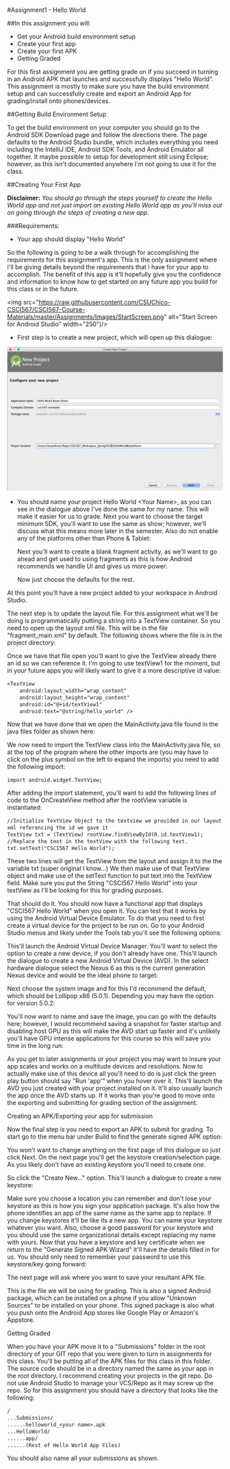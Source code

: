 #Assignment1 - Hello World

##In this assignment you will:

* Get your Android build environment setup
* Create your first app
* Create your first APK
* Getting Graded


For this first assignment you are getting grade on if you succeed in turning in an Android APK that launches and successfully displays "Hello World". This assignment is mostly to make sure you have the build environment setup and can successfully create and export an Android App for grading/install onto phones/devices.

##Getting Build Environment Setup

To get the build environment on your computer you should go to the Android SDK Download page and follow the directions there. The page defaults to the Android Studio bundle, which includes everything you need including the IntelliJ IDE, Android SDK Tools, and Android Emulator all together. It maybe possible to setup for development still using Eclipse; however, as this isn't documented anywhere I'm not going to use it for the class.

##Creating Your First App

**Disclaimer:** *You should go through the steps yourself to create the Hello World app and not just import an existing Hello World app as you'll miss out on going through the steps of creating a new app.*

###Requirements:

* Your app should display "Hello World"


So the following is going to be a walk through for accomplishing the requirements for this assignment's app. This is the only assignment where I'll be giving details beyond the requirements that I have for your app to accomplish. The benefit of this app is it'll hopefully give you the confidence and information to know how to get started on any future app you build for this class or in the future.

<img src="https://raw.githubusercontent.com/CSUChico-CSCI567/CSCI567-Course-Materials/master/Assignments/Images/StartScreen.png" alt="Start Screen for Android Studio" width="250")/>

* First step is to create a new project, which will open up this dialogue:

![New Project Screen 1](https://raw.githubusercontent.com/CSUChico-CSCI567/CSCI567-Course-Materials/master/Assignments/Images/NewProject1.png "New Project Screen 1 for Android Studio")




* You should name your project Hello World \<Your Name\>, as you can see in the dialogue above I've done the same for my name. This will make it easier for us to grade. Next you want to choose the target minimum SDK, you'll want to use the same as show; however, we'll discuss what this means more later in the semester. Also do not enable any of the platforms other than Phone & Tablet:



    Next you'll want to create a blank fragment activity, as we'll want to go ahead and get used to using fragments as this is how Android recommends we handle UI and gives us more power:



    Now just choose the defaults for the rest.


At this point you'll have a new project added to your workspace in Android Studio.

The next step is to update the layout file. For this assignment what we'll be doing is programmatically putting a string into a TextView container. So you need to open up the layout xml file. This will be in the file "fragment_main.xml" by default. The following shows where the file is in the project directory:



Once we have that file open you'll want to give the TextView already there an id so we can reference it. I'm going to use textView1 for the moment, but in your future apps you will likely want to give it a more descriptive id value:

	<TextView
		android:layout_width="wrap_content"
		android:layout_height="wrap_content"
		android:id="@+id/textView1"
		android:text="@string/hello_world" />


Now that we have done that we open the MainActivity.java file found in the java files folder as shown here:



We now need to import the TextView class into the MainActivity.java file, so at the top of the program where the other imports are (you may have to click on the plus symbol on the left to expand the imports) you need to add the following import:

	import android.widget.TextView;


After adding the import statement, you'll want to add the following lines of code to the OnCreateView method after the rootView variable is instantiated:

	//Initialize TextView Object to the textview we provided in our layout xml referencing the id we gave it
	TextView txt = (TextView) rootView.findViewById(R.id.textView1);
    //Replace the text in the textView with the following text.
    txt.setText("CSCI567 Hello World");


These two lines will get the TextView from the layout and assign it to the the variable txt (super original I know...) We then make use of that TextView object and make use of the setText function to put text into the TextView field. Make sure you put the String "CSCI567 Hello World" into your textView as I'll be looking for this for grading purposes.

That should do it. You should now have a functional app that displays "CSCI567 Hello World" when you open it. You can test that it works by using the Android Virtual Device Emulator. To do that you need to first create a virtual device for the project to be run on. Go to your Android Studio menus and likely under the Tools tab you'll see the following options:



This'll launch the Android Virtual Device Manager. You'll want to select the option to create a new device, if you don't already have one. This'll launch the dialogue to create a new Android Virtual Device (AVD). In the select hardware dialogue select the Nexus 6 as this is the current generation Nexus device and would be the ideal phone to target:



Next choose the system image and for this I'd recommend the default, which should be Lollipop x86 (5.0.1). Depending you may have the option for version 5.0.2:


You'll now want to name and save the image, you can go with the defaults here; however, I would recommend saving a snapshot for faster startup and disabling host GPU as this will make the AVD start up faster and it's unlikely you'll have GPU intense applications for this course so this will save you time in the long run:


As you get to later assignments or your project you may want to insure your app scales and works on a multitude devices and resolutions. Now to actually make use of this device all you'll need to do is just click the green play button should say "Run 'app'" when you hover over it. This'll launch the AVD you just created with your project installed on it. It'll also usually launch the app once the AVD starts up. If it works than you're good to move onto the exporting and submitting for grading section of the assignment.

Creating an APK/Exporting your app for submission

Now the final step is you need to export an APK to submit for grading. To start go to the menu bar under Build to find the generate signed APK option:



You won't want to change anything on the first page of this dialogue so just click Next. On the next page you'll get the keystore creation/selection page. As you likely don't have an existing keystore you'll need to create one.



So click the "Create New..." option. This'll launch a dialogue to create a new keystore:



Make sure you choose a location you can remember and don't lose your keystore as this is how you sign your application package. It's also how the phone identifies an app of the same name as the same app to replace. If you change keystores it'll be like its a new app. You can name your keystore whatever you want. Also, choose a good password for your keystore and you should use the same organizational details except replacing my name with yours. Now that you have a keystore and key certificate when we return to the "Generate Signed APK Wizard" it'll have the details filled in for us. You should only need to remember your password to use this keystore/key going forward:



The next page will ask where you want to save your resultant APK file.



This is the file we will be using for grading. This is also a signed Android package, which can be installed on a phone if you allow "Unknown Sources" to be installed on your phone. This signed package is also what you push onto the Android App stores like Google Play or Amazon's Appstore.

Getting Graded

When you have your APK move it to a "Submissions" folder in the root directory of your GIT repo that you were given to turn in assignments for this class. You'll be putting all of the APK files for this class in this folder. The source code should be in a directory named the same as your app in the root directory. I recommend creating your projects in the git repo. Do not use Android Studio to manage your VCS/Repo as it may screw up the repo. So for this assignment you should have a directory that looks like the following:

    /
    ...Submissions/
    ......helloworld_<your name>.apk
    ...HelloWorld/
    ......app/
    ......(Rest of Hello World App Files)


You should also name all your submissions as shown.
